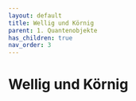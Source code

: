 ```yaml
---
layout: default
title: Wellig und Körnig
parent: 1. Quantenobjekte
has_children: true
nav_order: 3
---
```


# Wellig und Körnig
